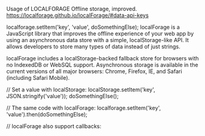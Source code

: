 Usage of LOCALFORAGE
Offline storage, improved.
https://localforage.github.io/localForage/#data-api-keys

localforage.setItem('key', 'value', doSomethingElse);
localForage is a JavaScript library that improves the offline experience of your web app by using an asynchronous data store with a simple, localStorage-like API. It allows developers to store many types of data instead of just strings.

localForage includes a localStorage-backed fallback store for browsers with no IndexedDB or WebSQL support. Asynchronous storage is available in the current versions of all major browsers: Chrome, Firefox, IE, and Safari (including Safari Mobile).

// Set a value with localStorage:
localStorage.setItem('key', JSON.stringify('value'));
doSomethingElse();

// The same code with localForage:
localforage.setItem('key', 'value').then(doSomethingElse);

// localForage also support callbacks:
